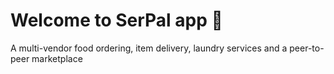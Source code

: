 # Welcome to SerPal app 👋
A multi-vendor food ordering, item delivery, laundry services and a peer-to-peer marketplace

